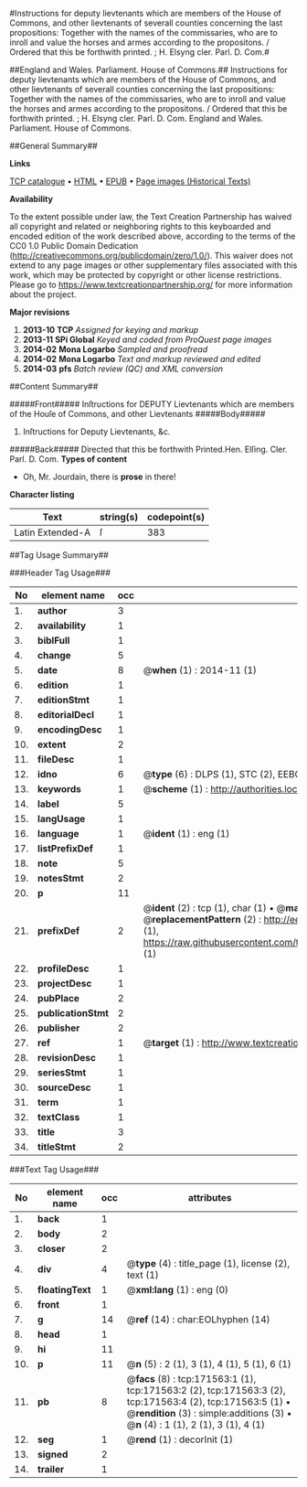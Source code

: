 #Instructions for deputy lievtenants which are members of the House of Commons, and other lievtenants of severall counties concerning the last propositions: Together with the names of the commissaries, who are to inroll and value the horses and armes according to the propositons. / Ordered that this be forthwith printed. ; H. Elsyng cler. Parl. D. Com.#

##England and Wales. Parliament. House of Commons.##
Instructions for deputy lievtenants which are members of the House of Commons, and other lievtenants of severall counties concerning the last propositions: Together with the names of the commissaries, who are to inroll and value the horses and armes according to the propositons. / Ordered that this be forthwith printed. ; H. Elsyng cler. Parl. D. Com.
England and Wales. Parliament. House of Commons.

##General Summary##

**Links**

[TCP catalogue](http://www.ota.ox.ac.uk/tcp/)  • 
[HTML](http://tei.it.ox.ac.uk/tcp/Texts-HTML/free/A83/A83715.html)  • 
[EPUB](http://tei.it.ox.ac.uk/tcp/Texts-EPUB/free/A83/A83715.epub) • 
[Page images (Historical Texts)](https://historicaltexts.jisc.ac.uk/eebo-12209414e)

**Availability**

To the extent possible under law, the Text Creation Partnership has waived all copyright and related or neighboring rights to this keyboarded and encoded edition of the work described above, according to the terms of the CC0 1.0 Public Domain Dedication (http://creativecommons.org/publicdomain/zero/1.0/). This waiver does not extend to any page images or other supplementary files associated with this work, which may be protected by copyright or other license restrictions. Please go to https://www.textcreationpartnership.org/ for more information about the project.

**Major revisions**

1. __2013-10__ __TCP__ *Assigned for keying and markup*
1. __2013-11__ __SPi Global__ *Keyed and coded from ProQuest page images*
1. __2014-02__ __Mona Logarbo__ *Sampled and proofread*
1. __2014-02__ __Mona Logarbo__ *Text and markup reviewed and edited*
1. __2014-03__ __pfs__ *Batch review (QC) and XML conversion*

##Content Summary##

#####Front#####
Inſtructions for DEPUTY Lievtenants which are members of the Houſe of Commons, and other Lievtenants
#####Body#####

1. Inſtructions for Deputy Lievtenants, &c.

#####Back#####
Directed that this be forthwith Printed.Hen. Elſing. Cler. Parl. D. Com.
**Types of content**

  * Oh, Mr. Jourdain, there is **prose** in there!

**Character listing**


|Text|string(s)|codepoint(s)|
|---|---|---|
|Latin Extended-A|ſ|383|

##Tag Usage Summary##

###Header Tag Usage###

|No|element name|occ|attributes|
|---|---|---|---|
|1.|__author__|3||
|2.|__availability__|1||
|3.|__biblFull__|1||
|4.|__change__|5||
|5.|__date__|8| @__when__ (1) : 2014-11 (1)|
|6.|__edition__|1||
|7.|__editionStmt__|1||
|8.|__editorialDecl__|1||
|9.|__encodingDesc__|1||
|10.|__extent__|2||
|11.|__fileDesc__|1||
|12.|__idno__|6| @__type__ (6) : DLPS (1), STC (2), EEBO-CITATION (1), OCLC (1), VID (1)|
|13.|__keywords__|1| @__scheme__ (1) : http://authorities.loc.gov/ (1)|
|14.|__label__|5||
|15.|__langUsage__|1||
|16.|__language__|1| @__ident__ (1) : eng (1)|
|17.|__listPrefixDef__|1||
|18.|__note__|5||
|19.|__notesStmt__|2||
|20.|__p__|11||
|21.|__prefixDef__|2| @__ident__ (2) : tcp (1), char (1)  •  @__matchPattern__ (2) : ([0-9\-]+):([0-9IVX]+) (1), (.+) (1)  •  @__replacementPattern__ (2) : http://eebo.chadwyck.com/downloadtiff?vid=$1&page=$2 (1), https://raw.githubusercontent.com/textcreationpartnership/Texts/master/tcpchars.xml#$1 (1)|
|22.|__profileDesc__|1||
|23.|__projectDesc__|1||
|24.|__pubPlace__|2||
|25.|__publicationStmt__|2||
|26.|__publisher__|2||
|27.|__ref__|1| @__target__ (1) : http://www.textcreationpartnership.org/docs/. (1)|
|28.|__revisionDesc__|1||
|29.|__seriesStmt__|1||
|30.|__sourceDesc__|1||
|31.|__term__|1||
|32.|__textClass__|1||
|33.|__title__|3||
|34.|__titleStmt__|2||


###Text Tag Usage###

|No|element name|occ|attributes|
|---|---|---|---|
|1.|__back__|1||
|2.|__body__|2||
|3.|__closer__|2||
|4.|__div__|4| @__type__ (4) : title_page (1), license (2), text (1)|
|5.|__floatingText__|1| @__xml:lang__ (1) : eng (0)|
|6.|__front__|1||
|7.|__g__|14| @__ref__ (14) : char:EOLhyphen (14)|
|8.|__head__|1||
|9.|__hi__|11||
|10.|__p__|11| @__n__ (5) : 2 (1), 3 (1), 4 (1), 5 (1), 6 (1)|
|11.|__pb__|8| @__facs__ (8) : tcp:171563:1 (1), tcp:171563:2 (2), tcp:171563:3 (2), tcp:171563:4 (2), tcp:171563:5 (1)  •  @__rendition__ (3) : simple:additions (3)  •  @__n__ (4) : 1 (1), 2 (1), 3 (1), 4 (1)|
|12.|__seg__|1| @__rend__ (1) : decorInit (1)|
|13.|__signed__|2||
|14.|__trailer__|1||
